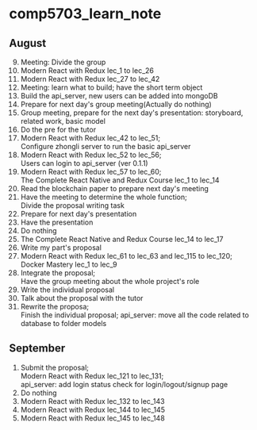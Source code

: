 # comp5703_learn_note

## August
9. Meeting: Divide the group
10. Modern React with Redux lec_1 to lec_26
11. Modern React with Redux lec_27 to lec_42
12. Meeting: learn what to build; have the short term object
13. Build the api_server, new users can be added into mongoDB
14. Prepare for next day's group meeting(Actually do nothing)
15. Group meeting, prepare for the next day's presentation: 
    storyboard, related work, basic model
16. Do the pre for the tutor
17. Modern React with Redux lec_42 to lec_51; 
<br>Configure zhongli server to run the basic api_server
18. Modern React with Redux lec_52 to lec_56; 
<br>Users can login to api_server (ver 0.1.1)
19. Modern React with Redux lec_57 to lec_60; 
<br>The Complete React Native and Redux Course lec_1 to lec_14
20. Read the blockchain paper to prepare next day's meeting
21. Have the meeting to determine the whole function;
<br>Divide the proposal writing task
22. Prepare for next day's presentation
23. Have the presentation
24. Do nothing
25. The Complete React Native and Redux Course lec_14 to lec_17
26. Write my part's proposal
27. Modern React with Redux lec_61 to lec_63 and lec_115 to lec_120;
<br>Docker Mastery lec_1 to lec_9
28. Integrate the proposal;
<br>Have the group meeting about the whole project's role
29. Write the individual proposal
30. Talk about the proposal with the tutor
31. Rewrite the proposa;
<br>Finish the individual proposal;
api_server: move all the code related to database to folder models

## September
1. Submit the proposal;
<br>Modern React with Redux lec_121 to lec_131;
<br>api_server: add login status check for login/logout/signup page
2. Do nothing
3. Modern React with Redux lec_132 to lec_143
4. Modern React with Redux lec_144 to lec_145
5. Modern React with Redux lec_145 to lec_148
